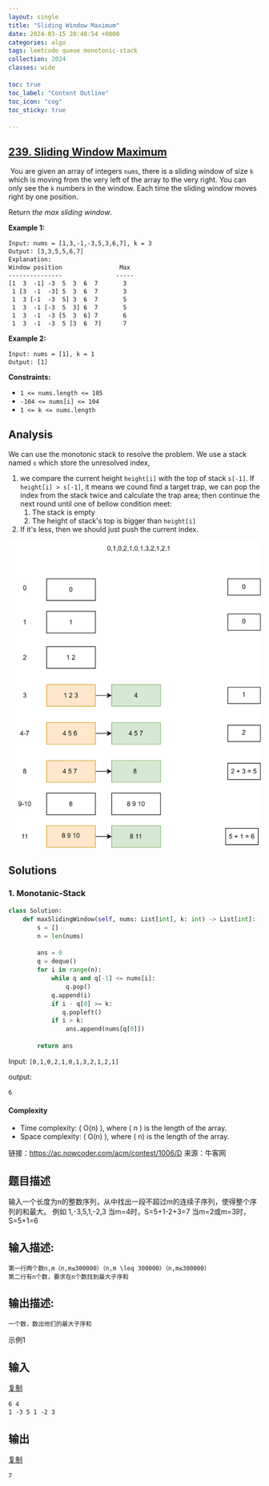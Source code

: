 ```yaml
---
layout: single
title: "Sliding Window Maximum"
date: 2024-03-15 20:48:54 +0800
categories: algo
tags: leetcode queue monotonic-stack
collection: 2024
classes: wide

toc: true
toc_label: "Content Outline"
toc_icon: "cog"
toc_sticky: true

---
```


## [239. Sliding Window Maximum](https://leetcode.com/problems/sliding-window-maximum/)
​	You are given an array of integers `nums`, there is a sliding window of size `k` which is moving from the very left of the array to the very right. You can only see the `k` numbers in the window. Each time the sliding window moves right by one position.

Return *the max sliding window*.

 

**Example 1:**

```
Input: nums = [1,3,-1,-3,5,3,6,7], k = 3
Output: [3,3,5,5,6,7]
Explanation: 
Window position                Max
---------------               -----
[1  3  -1] -3  5  3  6  7       3
 1 [3  -1  -3] 5  3  6  7       3
 1  3 [-1  -3  5] 3  6  7       5
 1  3  -1 [-3  5  3] 6  7       5
 1  3  -1  -3 [5  3  6] 7       6
 1  3  -1  -3  5 [3  6  7]      7
```

**Example 2:**

```
Input: nums = [1], k = 1
Output: [1]
```

 

**Constraints:**

- `1 <= nums.length <= 105`
- `-104 <= nums[i] <= 104`
- `1 <= k <= nums.length`



## Analysis

We can use the monotonic stack to resolve the problem. We use a stack named `s` which store the unresolved index, 

1. we compare the current height `height[i]` with the top of stack `s[-1]`. If `height[i] > s[-1]`,  it means we cound find a target trap, we can pop the index from the stack twice and calculate the trap area; then continue the next round until one of bellow condition meet:
   1.  The stack is empty 
   2.  The height of stack's top is bigger than `height[i]`
2. If it's less, then we should just push the current index.

![img](/assets/images/trapping-water.drawio.svg)

## Solutions 



### 1. Monotanic-Stack

```py
class Solution:
    def maxSlidingWindow(self, nums: List[int], k: int) -> List[int]:
        s = []
        n = len(nums)
        
        ans = 0
       	q = deque()
        for i in range(n):
            while q and q[-1] <= nums[i]:
                q.pop()
            q.append(i)
        	if i - q[0] >= k:
               q.popleft()
            if i > k:
            	ans.append(nums[q[0]])

        return ans
```

Input:   `[0,1,0,2,1,0,1,3,2,1,2,1]`

output:

```shell
6
```

#### Complexity

- Time complexity: ( O(n) ), where ( n ) is the length of the array.
- Space complexity: ( O(n) ), where ( n) is the length of the array.





链接：https://ac.nowcoder.com/acm/contest/1006/D
来源：牛客网



## 题目描述                    

输入一个长度为n的整数序列，从中找出一段不超过m的连续子序列，使得整个序列的和最大。
 例如 1,-3,5,1,-2,3
 当m=4时，S=5+1-2+3=7
 当m=2或m=3时，S=5+1=6

## 输入描述:

```
第一行两个数n,m（n,m≤300000）（n,m \leq 300000）（n,m≤300000）
第二行有n个数，要求在n个数找到最大子序和
```

## 输出描述:

```
一个数，数出他们的最大子序和
```

 示例1                        

## 输入

[复制](javascript:void(0);)

```
6 4
1 -3 5 1 -2 3
```

## 输出

[复制](javascript:void(0);)

```
7
```
